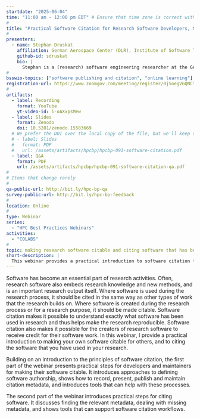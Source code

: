 ```yaml
---
startdate: "2025-06-04"
time: "11:00 am - 12:00 pm EDT" # Ensure that time zone is correct with respect to standard/daylight time
#
title: "Practical Software Citation for Research Software Developers, Maintainers and Users"
#
presenters:
  - name: Stephan Druskat
    affiliation: German Aerospace Center (DLR), Institute of Software Technology
    github-id: sdruskat
    bio: |
      Stephan is a (research) software engineering researcher at the German Aerospace Center (DLR) in Berlin, Germany, and a Software Sustainability Institute Fellow. After receiving his M.A. in English Philology, Modern German Literature and Linguistics, he worked as a Research Software Engineer in different linguistic research projects before joining DLR to investigate research software more generally. Stephan's main research interests are research software engineering and sustainability, empirical software engineering and software intelligence. He leads the [Citation File Format](https://citation-file-format.github.io/) and [HERMES](https://hermes.software-metadata.pub/en/latest/) projects.
#
bsswio-topics: ["software publishing and citation", "online learning"]
registration-url: https://www.zoomgov.com/meeting/register/0jSoegVGQNCtrKnS10CX_A
#
artifacts:
  - label: Recording
    format: YouTube
    yt-video-id: i-oAXxpsMew
  - label: Slides
    format: Zenodo
    doi: 10.5281/zenodo.15583669
  # We prefer the DOI over the local copy of the file, but we'll keep this as a "backup", just in case...
  # - label: Slides
  #   format: PDF
  #   url: /assets/artifacts/hpcbp/hpcbp-091-software-citation.pdf
  - label: Q&A
    format: PDF
    url: /assets/artifacts/hpcbp/hpcbp-091-software-citation-qa.pdf
#
# Items that change rarely
#
qa-public-url: http://bit.ly/hpc-bp-qa
survey-public-url: http://bit.ly/hpc-bp-feedback
#
location: Online
#
type: Webinar
series:
  - "HPC Best Practices Webinars"
activities:
  - "COLABS"
#
topic: making research software citable and citing software that has been used in research
short-description: |
  This webinar provides a practical introduction to software citation for developers, maintainers and users of research software. In the first part, it introduces the principles of software citation and current good practices for making software citable with the help of metadata formats, tools and infrastructure. The second part provides examples for a tool-based workflow for citing software, and how to find relevant metadata and deal with missing metadata. 
---
```

Software has become an essential part of research activities. Often, research software also embeds research knowledge and new methods, and is an important research output itself. Where software is used during the research process, it should be cited in the same way as other types of work that the research builds on. Where software is created during the research process or for a research purpose, it should be made citable. Software citation makes it possible to understand exactly what software has been used in research and thus helps make the research reproducible. Software citation also makes it possible for the creators of research software to receive credit for their software work. In this webinar, I provide a practical introduction to making your own software citable for others, and to citing the software that you have used in your research.

Building on an introduction to the principles of software citation, the first part of the webinar presents practical steps for developers and maintainers for making their software citable. It introduces approaches to defining software authorship, shows how to record, present, publish and maintain citation metadata, and introduces tools that can help with these processes.

The second part of the webinar introduces practical steps for citing software. It discusses finding the relevant metadata, dealing with missing metadata, and shows tools that can support software citation workflows.
